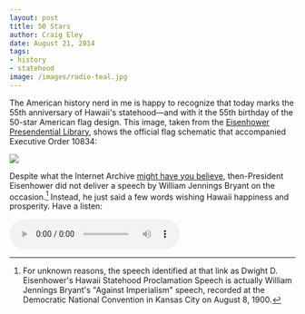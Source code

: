 ```yaml
---  
layout: post 
title: 50 Stars
author: Craig Eley 
date: August 21, 2014
tags: 
- history
- statehood
image: /images/radio-teal.jpg
---
```


The American history nerd in me is happy to recognize that today marks the 55th anniversary of Hawaii's statehood—and with it the 55th birthday of the 50-star American flag design. This image, taken from the [Eisenhower Presendential Library](http://www.eisenhower.archives.gov/research/online_documents/flag.html), shows the official flag schematic that accompanied Executive Order 10834:

![](http://d.pr/iUIU+)

Despite what the Internet Archive [might have you believe](https://archive.org/details/de50th), then-President Eisenhower did not deliver a speech by William Jennings Bryant on the occasion.[^148211543] Instead, he just said a few words wishing Hawaii happiness and prosperity. Have a listen:

<audio controls><source src="/audio/eisenhower_statehood.mp3"</audio>

[^148211543]: For unknown reasons, the speech identified at that link as Dwight D. Eisenhower's Hawaii Statehood Proclamation Speech is actually William Jennings Bryant's "Against Imperialism" speech, recorded at the Democratic National Convention in Kansas City on August 8, 1900.